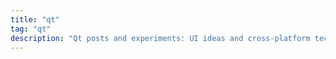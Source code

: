 ```yaml
---
title: "qt"
tag: "qt"
description: "Qt posts and experiments: UI ideas and cross‑platform techniques that inspire modeling tool UX."
---
```

